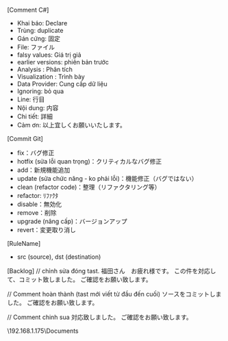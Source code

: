 [Comment C#]
- Khai báo:  Declare
- Trùng: duplicate
- Gán cứng: 固定
- File: ファイル
- falsy values: Giá trị giả
- earlier versions: phiên bản trước
- Analysis : Phân tích
- Visualization : Trình bày
- Data Provider: Cung cấp dữ liệu
- Ignoring: bỏ qua
- Line: 行目
- Nội dung: 内容
- Chi tiết: 詳細
- Cảm ơn: 以上宜しくお願いいたします。

[Commit Git]
-  fix：バグ修正
-  hotfix (sửa lỗi quan trọng)：クリティカルなバグ修正
-  add：新規機能追加
-  update (sửa chức năng - ko phải lỗi)：機能修正（バグではない）
-  clean (refactor code)：整理（リファクタリング等）
-  refactor: ﾘﾌｧｸﾀ
-  disable：無効化
-  remove：削除
-  upgrade (nâng cấp)：バージョンアップ
-  revert：変更取り消し

[RuleName]
- src (source), dst (destination)

[Backlog]
// chỉnh sửa đóng tast.
 福田さん　お疲れ様です。
この件を対応して、コミット致しました。
ご確認をお願い致します。

// Comment hoàn thành
(tast mới viết từ đầu đến cuối)
	ソースをコミットしました。
	ご確認をお願い致します。

// Comment chinh sua
対応致しました。
ご確認をお願い致します。


\\192.168.1.175\Documents
